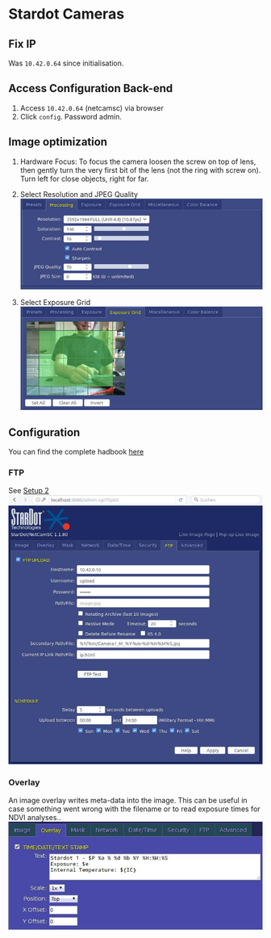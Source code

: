 # Stardot Cameras

## Fix IP
Was `10.42.0.64` since initialisation.

## Access Configuration Back-end

1. Access `10.42.0.64` (netcamsc) via browser
2. Click `config`. Password admin.


## Image optimization
1. Hardware Focus: To focus the camera loosen the screw on top of lens, then gently turn the very first bit of the lens (not the ring with screw on). Turn left for close objects, right for far.  

2. Select Resolution and JPEG Quality  
![Screenshot](./figures/stardot_image-configuration.jpg)  

3. Select Exposure Grid
![Screenshot](./figures/stardot_image-exposuregrid.jpg)  


## Configuration
You can find the complete hadbook [here](192.208.239.229/kb/index.php?View=file&EntryID=63)

### FTP
See [Setup 2](../2_setup/README.md)  
![Screenshot](../2_setup/stardot_ftp.jpg)


### Overlay
An image overlay writes meta-data into the image. This can be useful in case something went wrong with the filename or to read exposure times for NDVI analyses..
![Screenshot](./figures/stardot_config_overlay.jpg)  
